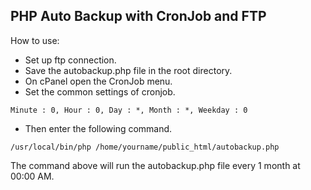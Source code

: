 ## PHP Auto Backup with CronJob and FTP
How to use:
- Set up ftp connection.
- Save the autobackup.php file in the root directory.
- On cPanel open the CronJob menu.
- Set the common settings of cronjob.<br>
````
Minute : 0, Hour : 0, Day : *, Month : *, Weekday : 0
````
- Then enter the following command.<br>
```
/usr/local/bin/php /home/yourname/public_html/autobackup.php
```
The command above will run the autobackup.php file every 1 month at 00:00 AM.
